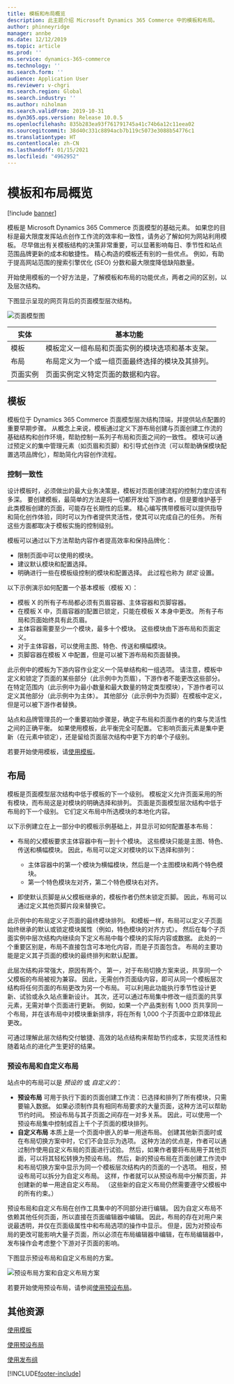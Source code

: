 ```yaml
---
title: 模板和布局概览
description: 此主题介绍 Microsoft Dynamics 365 Commerce 中的模板和布局。
author: phinneyridge
manager: annbe
ms.date: 12/12/2019
ms.topic: article
ms.prod: ''
ms.service: dynamics-365-commerce
ms.technology: ''
ms.search.form: ''
audience: Application User
ms.reviewer: v-chgri
ms.search.region: Global
ms.search.industry: ''
ms.author: niholman
ms.search.validFrom: 2019-10-31
ms.dyn365.ops.version: Release 10.0.5
ms.openlocfilehash: 835b283ea93f761791745a41c74b6a12c11eea02
ms.sourcegitcommit: 38d40c331c8894acb7b119c5073e3088b54776c1
ms.translationtype: HT
ms.contentlocale: zh-CN
ms.lasthandoff: 01/15/2021
ms.locfileid: "4962952"
---
```

# <a name="templates-and-layouts-overview"></a>模板和布局概览


[!include [banner](includes/banner.md)]

模板是 Microsoft Dynamics 365 Commerce 页面模型的基础元素。 如果您的目标是最大限度发挥站点创作工作流的效率和一致性，请务必了解如何为网站利用模板。 尽早做出有关模板结构的决策非常重要，可以显著影响每日、季节性和站点范围品牌更新的成本和敏捷性。 精心构造的模板还有别的一些优点。 例如，有助于提高网站范围的搜索引擎优化 (SEO) 分数和最大限度降低缺陷数量。

开始使用模板的一个好方法是，了解模板和布局的功能优点，两者之间的区别，以及层次结构。

下图显示呈现的网页背后的页面模型层次结构。

![页面模型图](../commerce/media/page-model-diagram.png)

| 实体        | 基本功能 |
|---------------|----------------|
| 模板      | 模板定义一组布局和页面实例的模块选项和基本支架。 |
| 布局        | 布局定义为一个或一组页面最终选择的模块及其排列。 |
| 页面实例 | 页面实例定义特定页面的数据和内容。 |

## <a name="templates"></a>模板

模板位于 Dynamics 365 Commerce 页面模型层次结构顶端，并提供站点配置的重要早期步骤。 从概念上来说，模板通过定义下游布局创建与页面创建工作流的基础结构和创作环境，帮助控制一系列子布局和页面之间的一致性。 模块可以通过预定义的集中管理元素（如页眉和页脚）和引导式创作流（可以帮助确保模块配置选项品牌化），帮助简化内容创作流程。

### <a name="controlling-consistency"></a>控制一致性

设计模板时，必须做出的最大业务决策是，模板对页面创建流程的控制力度应该有多深。 要创建模板，最简单的方法是将一切都开发给下游作者，但是要维护基于此类模板创建的页面，可能存在长期性的后果。 精心编写携带模板可以提供指导和简化创作体验，同时可以为作者提供灵活性，使其可以完成自己的任务。 所有这些方面都取决于模板实施的控制级别。

模板可以通过以下方法帮助内容作者提高效率和保持品牌化：

- 限制页面中可以使用的模块。
- 建议默认模块和配置选择。
- 明确进行一些在模板级控制的模块和配置选择。 此过程也称为 *锁定* 设置。

以下示例演示如何配置一个基本模板（模板 X）：

- 模板 X 的所有子布局都必须有页眉容器、主体容器和页脚容器。
- 在模板 X 中，页眉容器的配置已锁定，只能在模板 X 本身中更改。 所有子布局和页面始终具有此页眉。
- 主体容器需要至少一个模块，最多十个模块。 这些模块由下游布局和页面定义。
- 对于主体容器，可以使用主图、特色、传送和横幅模块。
- 页脚容器在模板 X 中配置，但是可以被下游布局和页面替换。

此示例中的模板为下游内容作业定义一个简单结构和一组选项。 请注意，模板中定义和锁定了页面的某些部分（此示例中为页眉），下游作者不能更改这些部分。 在特定范围内（此示例中为最小数量和最大数量的特定类型模块），下游作者可以定义其他部分（此示例中为主体）。 其他部分（此示例中为页脚）在模板中定义，但是可以被下游作者替换。

站点和品牌管理员的一个重要初始步骤是，确定子布局和页面作者的约束与灵活性之间的正确平衡。 如果使用模板，此平衡完全可配置。 它影响页面元素是集中更新（在元素中锁定），还是留给页面层次结构中更下方的单个子级别。

若要开始使用模板，请[使用模板](work-with-templates.md)。

## <a name="layouts"></a>布局

模板是页面模型层次结构中低于模板的下一个级别。 模板定义允许页面采用的所有模块，而布局这是对模块的明确选择和排列。 页面是页面模型层次结构中低于布局的下一个级别。 它们定义布局中所选模块的本地化内容。

以下示例建立在上一部分中的模板示例基础上，并显示可如何配置基本布局：

- 布局的父模板要求主体容器中有一到十个模块。 这些模块只能是主图、特色、传送和横幅模块。 因此，布局可以定义对模块的以下选择和排列：

    - 主体容器中的第一个模块为横幅模块，然后是一个主图模块和两个特色模块。
    - 第一个特色模块左对齐，第二个特色模块右对齐。

- 即使默认页脚是从父模板继承的，模板作者仍然未锁定页脚。 因此，布局可以通过定义其他页脚片段来替换它。

此示例中的布局定义子页面的最终模块排列。 和模板一样，布局可以定义子页面始终继承的默认或锁定模块属性（例如，特色模块的对齐方式）。 然后在每个子页面实例中层次结构内继续向下定义布局中每个模块的实际内容或数据。 此处的一个重要区别是，布局不直接包含可本地化内容，而是子页面包含。 布局的主要功能是定义其子页面的模块的最终排列和默认配置。

此层次结构非常强大，原因有两个。 第一，对于布局切换方案来说，共享同一个父模板的布局被视为兼容。 因此，无需创作页面级内容，即可从同一个模板层次结构将任何页面的布局更改为另一个布局。 可以利用此功能执行季节性设计更新、试验或永久站点重新设计。 其次，还可以通过布局集中修改一组页面的共享元素，无需对单个页面进行更新。 例如，如果一个产品类别有 1,000 页共享同一个布局，并在该布局中对模块重新排序，将在所有 1,000 个子页面中立即体现此更改。

可通过理解此层次结构交付敏捷、高效的站点结构来帮助节约成本，实现灵活性和随着站点的进化产生更好的结果。

### <a name="preset-and-custom-layouts"></a>预设布局和自定义布局

站点中的布局可以是 *预设的* 或 *自定义的*：

- **预设布局** 可用于执行下面的页面创建工作流：已选择和排列了所有模块，只需要输入数据。 如果必须制作具有相同布局要求的大量页面，这种方法可以帮助节约时间。 预设布局与其子页面之间存在一对多关系。 因此，可以使用一个预设布局集中控制成百上千个子页面的模块排列。
- **自定义布局** 本质上是一个页面中嵌入的单一用途布局。 创建其他新页面时或在布局切换方案中时，它们不会显示为选项。 这种方法的优点是，作者可以通过制作使用自定义布局的页面进行试验。 然后，如果作者要将布局用于其他页面，可以将其轻松转换为预设布局。 然后，新的预设布局在页面创建工作流中和布局切换方案中显示为同一个模板层次结构内的页面的一个选项。 相反，预设布局可以拆分为自定义布局。 这样，作者就可以从预设布局中分解页面，并创建新的单一用途自定义布局。 （这些新的自定义布局仍然需要遵守父模板中的所有约束。）

预设布局和自定义布局在创作工具集中的不同部分进行编辑。 因为自定义布局不依赖其他任何页面，所以直接在页面编辑器中编辑。 因此，布局的存在对用户来说最透明，并仅在页面级属性中和布局选项的操作中显示。 但是，因为对预设布局的更改可能影响大量子页面，所以必须在布局编辑器中编辑，在布局编辑器中，发布操作会考虑整个下游对子页面的影响。

下图显示预设布局和自定义布局的方案。

![预设布局方案和自定义布局方案](../commerce/media/template-figure1.png)

若要开始使用预设布局，请参阅[使用预设布局](work-with-layouts.md)。

## <a name="additional-resources"></a>其他资源

[使用模板](work-with-templates.md)

[使用预设布局](work-with-layouts.md)

[使用发布组](publish-groups.md)


[!INCLUDE[footer-include](../includes/footer-banner.md)]